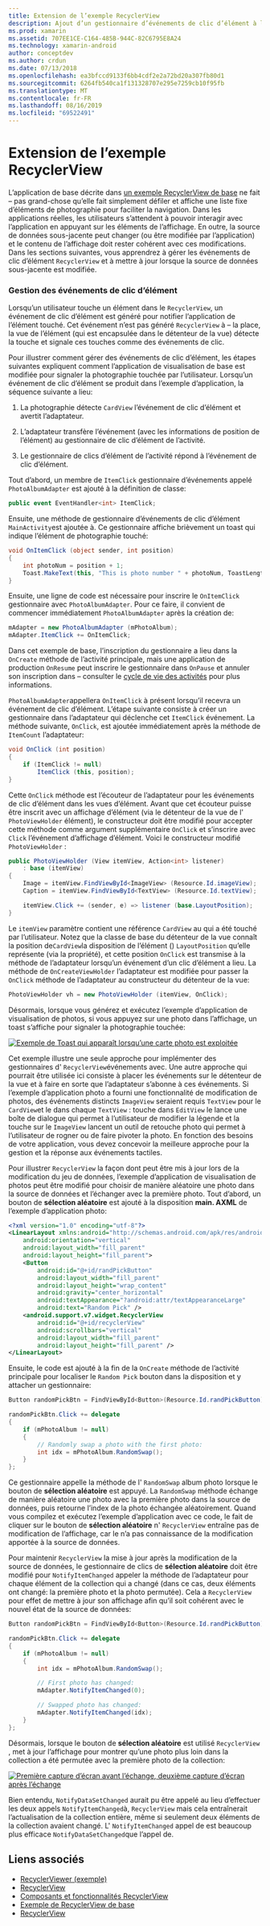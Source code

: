 ```yaml
---
title: Extension de l’exemple RecyclerView
description: Ajout d’un gestionnaire d’événements de clic d’élément à l’application exemple RecyclerView.
ms.prod: xamarin
ms.assetid: 707EE1CE-C164-485B-944C-82C6795E8A24
ms.technology: xamarin-android
author: conceptdev
ms.author: crdun
ms.date: 07/13/2018
ms.openlocfilehash: ea3bfccd9133f6bb4cdf2e2a72bd20a307fb80d1
ms.sourcegitcommit: 6264fb540ca1f131328707e295e7259cb10f95fb
ms.translationtype: MT
ms.contentlocale: fr-FR
ms.lasthandoff: 08/16/2019
ms.locfileid: "69522491"
---
```

# <a name="extending-the-recyclerview-example"></a>Extension de l’exemple RecyclerView


L’application de base décrite dans [un exemple RecyclerView de base](~/android/user-interface/layouts/recycler-view/recyclerview-example.md) ne fait &ndash; pas grand-chose qu’elle fait simplement défiler et affiche une liste fixe d’éléments de photographie pour faciliter la navigation. Dans les applications réelles, les utilisateurs s’attendent à pouvoir interagir avec l’application en appuyant sur les éléments de l’affichage. En outre, la source de données sous-jacente peut changer (ou être modifiée par l’application) et le contenu de l’affichage doit rester cohérent avec ces modifications. Dans les sections suivantes, vous apprendrez à gérer les événements de clic d’élément `RecyclerView` et à mettre à jour lorsque la source de données sous-jacente est modifiée.


### <a name="handling-item-click-events"></a>Gestion des événements de clic d’élément

Lorsqu’un utilisateur touche un élément dans le `RecyclerView`, un événement de clic d’élément est généré pour notifier l’application de l’élément touché. Cet événement n’est pas généré `RecyclerView` à &ndash; la place, la vue de l’élément (qui est encapsulée dans le détenteur de la vue) détecte la touche et signale ces touches comme des événements de clic.

Pour illustrer comment gérer des événements de clic d’élément, les étapes suivantes expliquent comment l’application de visualisation de base est modifiée pour signaler la photographie touchée par l’utilisateur. Lorsqu’un événement de clic d’élément se produit dans l’exemple d’application, la séquence suivante a lieu:

1. La photographie détecte `CardView` l’événement de clic d’élément et avertit l’adaptateur.

2. L’adaptateur transfère l’événement (avec les informations de position de l’élément) au gestionnaire de clic d’élément de l’activité.

3. Le gestionnaire de clics d’élément de l’activité répond à l’événement de clic d’élément.

Tout d’abord, un membre de `ItemClick` gestionnaire d’événements appelé `PhotoAlbumAdapter` est ajouté à la définition de classe:

```csharp
public event EventHandler<int> ItemClick;
```

Ensuite, une méthode de gestionnaire d’événements de clic d’élément `MainActivity`est ajoutée à.
Ce gestionnaire affiche brièvement un toast qui indique l’élément de photographie touché:

```csharp
void OnItemClick (object sender, int position)
{
    int photoNum = position + 1;
    Toast.MakeText(this, "This is photo number " + photoNum, ToastLength.Short).Show();
}

```

Ensuite, une ligne de code est nécessaire pour inscrire le `OnItemClick` gestionnaire avec `PhotoAlbumAdapter`. Pour ce faire, il convient de commencer immédiatement `PhotoAlbumAdapter` après la création de: 

```csharp
mAdapter = new PhotoAlbumAdapter (mPhotoAlbum);
mAdapter.ItemClick += OnItemClick;

```

Dans cet exemple de base, l’inscription du gestionnaire a lieu dans la `OnCreate` méthode de l’activité principale, mais une application de production `OnResume` peut inscrire le gestionnaire dans `OnPause` et annuler son inscription dans &ndash; consulter le [cycle de vie des activités](~/android/app-fundamentals/activity-lifecycle/index.md) pour plus informations.

`PhotoAlbumAdapter`appellera `OnItemClick` à présent lorsqu’il recevra un événement de clic d’élément. L’étape suivante consiste à créer un gestionnaire dans l’adaptateur qui déclenche cet `ItemClick` événement. La méthode suivante, `OnClick`, est ajoutée immédiatement après la méthode de `ItemCount` l’adaptateur:

```csharp
void OnClick (int position)
{
    if (ItemClick != null)
        ItemClick (this, position);
}
```

Cette `OnClick` méthode est l’écouteur de l’adaptateur pour les événements de clic d’élément dans les vues d’élément. Avant que cet écouteur puisse être inscrit avec un affichage d’élément (via le détenteur de la vue de l' `PhotoViewHolder` élément), le constructeur doit être modifié pour accepter cette méthode comme argument supplémentaire `OnClick` et s’inscrire avec `Click` l’événement d’affichage d’élément.
Voici le constructeur modifié `PhotoViewHolder` :

```csharp
public PhotoViewHolder (View itemView, Action<int> listener)
    : base (itemView)
{
    Image = itemView.FindViewById<ImageView> (Resource.Id.imageView);
    Caption = itemView.FindViewById<TextView> (Resource.Id.textView);

    itemView.Click += (sender, e) => listener (base.LayoutPosition);
}

```

Le `itemView` paramètre contient une référence `CardView` au qui a été touché par l’utilisateur. Notez que la classe de base du détenteur de la vue connaît la position de`CardView`la disposition de l’élément () `LayoutPosition` qu’elle représente (via la propriété), et cette position `OnClick` est transmise à la méthode de l’adaptateur lorsqu’un événement d’un clic d’élément a lieu. La méthode de `OnCreateViewHolder` l’adaptateur est modifiée pour passer la `OnClick` méthode de l’adaptateur au constructeur du détenteur de la vue:

```csharp
PhotoViewHolder vh = new PhotoViewHolder (itemView, OnClick);
```

Désormais, lorsque vous générez et exécutez l’exemple d’application de visualisation de photos, si vous appuyez sur une photo dans l’affichage, un toast s’affiche pour signaler la photographie touchée:

[![Exemple de Toast qui apparaît lorsqu’une carte photo est exploitée](extending-the-example-images/01-photo-selected-sml.png)](extending-the-example-images/01-photo-selected.png#lightbox)

Cet exemple illustre une seule approche pour implémenter des gestionnaires d' `RecyclerView`événements avec. Une autre approche qui pourrait être utilisée ici consiste à placer les événements sur le détenteur de la vue et à faire en sorte que l’adaptateur s’abonne à ces événements. Si l’exemple d’application photo a fourni une fonctionnalité de modification de photos, des événements distincts `ImageView` seraient requis `TextView` pour le `CardView`et le dans chaque `TextView` : touche dans `EditView` le lance une boîte de dialogue qui permet à l’utilisateur de modifier la légende et la touche sur le `ImageView` lancent un outil de retouche photo qui permet à l’utilisateur de rogner ou de faire pivoter la photo. En fonction des besoins de votre application, vous devez concevoir la meilleure approche pour la gestion et la réponse aux événements tactiles.

Pour illustrer `RecyclerView` la façon dont peut être mis à jour lors de la modification du jeu de données, l’exemple d’application de visualisation de photos peut être modifié pour choisir de manière aléatoire une photo dans la source de données et l’échanger avec la première photo. Tout d’abord, un bouton de **sélection aléatoire** est ajouté à la disposition **main. AXML** de l’exemple d’application photo:

```xml
<?xml version="1.0" encoding="utf-8"?>
<LinearLayout xmlns:android="http://schemas.android.com/apk/res/android"
    android:orientation="vertical"
    android:layout_width="fill_parent"
    android:layout_height="fill_parent">
    <Button
        android:id="@+id/randPickButton"
        android:layout_width="fill_parent"
        android:layout_height="wrap_content"
        android:gravity="center_horizontal"
        android:textAppearance="?android:attr/textAppearanceLarge"
        android:text="Random Pick" />
    <android.support.v7.widget.RecyclerView
        android:id="@+id/recyclerView"
        android:scrollbars="vertical"
        android:layout_width="fill_parent"
        android:layout_height="fill_parent" />
</LinearLayout>
```

Ensuite, le code est ajouté à la fin de la `OnCreate` méthode de l’activité principale pour localiser le `Random Pick` bouton dans la disposition et y attacher un gestionnaire:

```csharp
Button randomPickBtn = FindViewById<Button>(Resource.Id.randPickButton);

randomPickBtn.Click += delegate
{
    if (mPhotoAlbum != null)
    {
        // Randomly swap a photo with the first photo:
        int idx = mPhotoAlbum.RandomSwap();
    }
};

```

Ce gestionnaire appelle la méthode de l' `RandomSwap` album photo lorsque le bouton de **sélection aléatoire** est appuyé. La `RandomSwap` méthode échange de manière aléatoire une photo avec la première photo dans la source de données, puis retourne l’index de la photo échangée aléatoirement. Quand vous compilez et exécutez l’exemple d’application avec ce code, le fait de cliquer sur le bouton de **sélection aléatoire** n' `RecyclerView` entraîne pas de modification de l’affichage, car le n’a pas connaissance de la modification apportée à la source de données.

Pour maintenir `RecyclerView` la mise à jour après la modification de la source de données, le gestionnaire de clics de **sélection aléatoire** doit être modifié pour `NotifyItemChanged` appeler la méthode de l’adaptateur pour chaque élément de la collection qui a changé (dans ce cas, deux éléments ont changé: la première photo et la photo permutée). Cela a `RecyclerView` pour effet de mettre à jour son affichage afin qu’il soit cohérent avec le nouvel état de la source de données:

```csharp
Button randomPickBtn = FindViewById<Button>(Resource.Id.randPickButton);

randomPickBtn.Click += delegate
{
    if (mPhotoAlbum != null)
    {
        int idx = mPhotoAlbum.RandomSwap();

        // First photo has changed:
        mAdapter.NotifyItemChanged(0);

        // Swapped photo has changed:
        mAdapter.NotifyItemChanged(idx);
    }
};

```

Désormais, lorsque le bouton de **sélection aléatoire** est utilisé `RecyclerView` , met à jour l’affichage pour montrer qu’une photo plus loin dans la collection a été permutée avec la première photo de la collection:

[![Première capture d’écran avant l’échange, deuxième capture d’écran après l’échange](extending-the-example-images/02-random-pick-sml.png)](extending-the-example-images/02-random-pick.png#lightbox)

Bien entendu, `NotifyDataSetChanged` aurait pu être appelé au lieu d’effectuer les deux appels `NotifyItemChanged`à, `RecyclerView` mais cela entraînerait l’actualisation de la collection entière, même si seulement deux éléments de la collection avaient changé. L' `NotifyItemChanged` appel de est beaucoup plus efficace `NotifyDataSetChanged`que l’appel de.


## <a name="related-links"></a>Liens associés

- [RecyclerViewer (exemple)](https://docs.microsoft.com/samples/xamarin/monodroid-samples/android50-recyclerviewer)
- [RecyclerView](~/android/user-interface/layouts/recycler-view/index.md)
- [Composants et fonctionnalités RecyclerView](~/android/user-interface/layouts/recycler-view/parts-and-functionality.md)
- [Exemple de RecyclerView de base](~/android/user-interface/layouts/recycler-view/recyclerview-example.md)
- [RecyclerView](https://developer.android.com/reference/android/support/v7/widget/RecyclerView.html)
